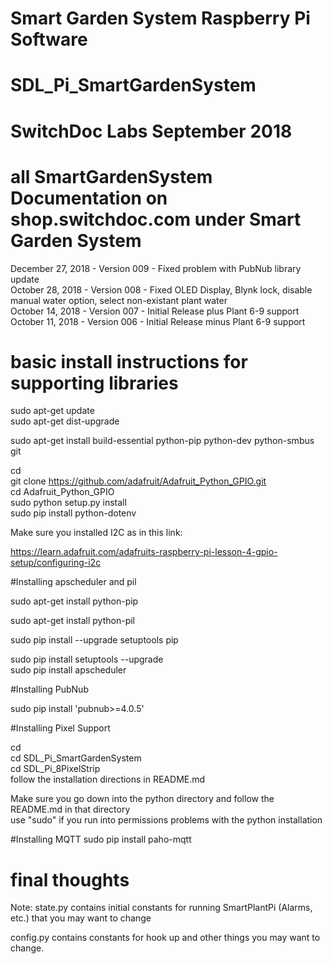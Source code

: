 #
# Smart Garden System Raspberry Pi Software
# SDL_Pi_SmartGardenSystem
#
# SwitchDoc Labs September 2018
#

# all SmartGardenSystem Documentation on  shop.switchdoc.com under Smart Garden System


December 27, 2018 - Version 009 - Fixed problem with PubNub library update<BR>
October 28, 2018 - Version 008 - Fixed OLED Display, Blynk lock, disable manual water option, select non-existant plant water<BR>
October 14, 2018 - Version 007 - Initial Release plus Plant 6-9 support<BR>
October 11, 2018 - Version 006 - Initial Release minus Plant 6-9 support<BR>

# basic install instructions for supporting libraries


sudo apt-get update <BR>
sudo apt-get dist-upgrade <BR>

sudo apt-get install build-essential python-pip python-dev python-smbus git <BR>

cd  <BR>
git clone https://github.com/adafruit/Adafruit_Python_GPIO.git <BR>
cd Adafruit_Python_GPIO <BR>
sudo python setup.py install <BR>
sudo pip install python-dotenv <BR>


Make sure you installed I2C as in this link:

https://learn.adafruit.com/adafruits-raspberry-pi-lesson-4-gpio-setup/configuring-i2c

#Installing apscheduler and pil

sudo apt-get install python-pip<BR>

sudo apt-get install python-pil <BR>

sudo pip install --upgrade setuptools pip <BR>

sudo pip install setuptools --upgrade  <BR>
sudo pip install apscheduler <BR>

#Installing PubNub

sudo pip install 'pubnub>=4.0.5' <BR>

#Installing Pixel Support

cd<BR>
cd SDL_Pi_SmartGardenSystem<BR>
cd SDL_Pi_8PixelStrip<BR>
follow the installation directions in README.md<BR>

Make sure you go down into the python directory and follow the README.md in that directory<BR>
use "sudo" if you run into permissions problems with the python installation<BR>

#Installing MQTT
sudo pip install paho-mqtt

# final thoughts

Note:  state.py contains initial constants for running SmartPlantPi (Alarms, etc.) that you may want to change <BR>

config.py contains constants for hook up and other things you may want to change.<BR>
